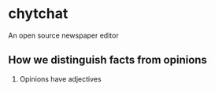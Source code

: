 chytchat
========

An open source newspaper editor


How we distinguish facts from opinions
--------------------------------------

   1) Opinions have adjectives

